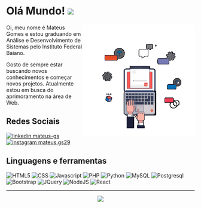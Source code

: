 # Olá Mundo!  <img src="https://media.giphy.com/media/hvRJCLFzcasrR4ia7z/giphy.gif" width="25px">

<img align="right" alt="GIF" src="./animation.gif"/>

Oi, meu nome é Mateus Gomes e estou graduando em Análise e Desenvolvimento de Sistemas pelo Instituto Federal Baiano. 

Gosto de sempre estar buscando novos conhecimentos e começar novos projetos. Atualmente estou em busca do aprimoramento na área de Web.

## Redes Sociais
<a href="https://www.linkedin.com/in/mateus-gs/">
    <img src="https://img.shields.io/badge/linkedin%20-0A66C2?style=for-the-badge&logo=linkedin&logoColor=white" alt="linkedin mateus-gs"/>
</a>

<a href="https://www.instagram.com/mateus.gs29/">
    <img src="https://img.shields.io/badge/instagram%20-DD2476?style=for-the-badge&logo=instagram&logoColor=white" alt="instagram mateus.gs29"/>
</a>

## Linguagens e ferramentas

![HTML5](https://img.shields.io/badge/%20html-141321?style=for-the-badge&logo=html5) 
![CSS](https://img.shields.io/badge/%20css-141321?style=for-the-badge&logo=css3&logoColor=31A1D6) 
![Javascript](https://img.shields.io/badge/%20javascript-141321?style=for-the-badge&logo=javascript) 
![PHP](https://img.shields.io/badge/%20php-141321?style=for-the-badge&logo=php&logoColor=777BB4) 
![Python](https://img.shields.io/badge/%20python-141321?style=for-the-badge&logo=python) 
![MySQL](https://img.shields.io/badge/%20mysql-141321?style=for-the-badge&logo=mysql) 
![Postgresql](https://img.shields.io/badge/%20postgresql-141321?style=for-the-badge&logo=postgresql&logoColor=31648C) 
![Bootstrap](https://img.shields.io/badge/%20bootstrap-141321?style=for-the-badge&logo=bootstrap)
![JQuery](https://img.shields.io/badge/%20jquery-141321?style=for-the-badge&logo=jquery)
![NodeJS](https://img.shields.io/badge/%20nodejs-141321?style=for-the-badge&logo=node.js)
![React](https://img.shields.io/badge/%20react-141321?style=for-the-badge&logo=react)


***
<p align="center"><img src="https://github-readme-stats.vercel.app/api?username=mateusgs29&show_icons=true&theme=radical&title_color=F71B5D&text_color=fff&icon_color=F71B5D"> </p>
